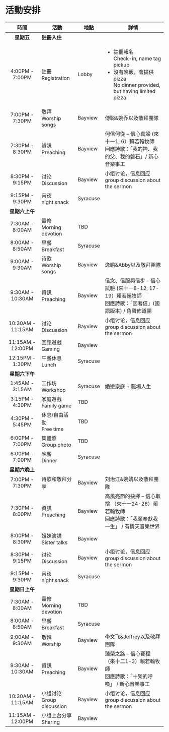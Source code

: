 

# 活動安排


|        時間         | 活動                         | 地點      | 詳情                                                                                                                            |
|:-----------------:|----------------------------|---------|-------------------------------------------------------------------------------------------------------------------------------|
|      **星期五**      | **註冊入住**                   |         |
|  4:00PM - 7:00PM  | 註冊 <br> Registration       | Lobby   | <ul><li>註冊報名 <br> Check-in, name tag pickup</li><li>沒有晚飯，會提供pizza <br>No dinner provided, but having limited pizza </li></ul> |
|  7:00PM - 7:30PM  | 敬拜 <br> Worship songs      | Bayview | 傅聪&婉乔以及敬拜團隊                                                                                                                   |
|  7:30PM - 8:30PM  | 資訊 <br> Preaching          | Bayview     | 何信何從 – 信心真諦 (來十一1, 6）賴若翰牧師 <br> 回應詩歌：「我的神、我的父、我的磐石」/ 新心音樂事工                                                                   |
|  8:30PM - 9:15PM  | 讨论 <br> Discussion         | Bayview     | 小组讨论，信息回应  <br> group discussion about the sermon                                                                             |
|  9:15PM - 9:30PM  | 宵夜 <br> night snack        | Syracuse     |                                                                                                                               |
|     **星期六上午**     |                            |         |
|  7:30AM - 8:00AM  | 靈修 <br> Morning devotion   | TBD     |                                                                                                                               |                                                                                    
|  8:00AM - 8:50AM  | 早餐 <br> Breakfast          | Syracuse     |                                                                                                                               |                                                                           
|  9:00AM - 9:30AM  | 诗歌 <br> Worship songs      | Bayview     | 逸鹏&Abby以及敬拜團隊                                                                                                                 |                                                                                                                                                                               
| 9:30AM - 10:30AM  | 資訊 <br> Preaching          | Bayview     | 信念、信服與信步 – 信心試驗 (來十一8-12, 17-19）賴若翰牧師 <br> 回應詩歌：「因著信」(國語版本) / 角聲佈道團                                                           |                                       
| 10:30AM - 11:15AM | 讨论 <br> Discussion         | Bayview     | 小组讨论，信息回应  <br> group discussion about the sermon                                                                             |
| 11:15AM - 12:00PM | 回應遊戲<br> Gaming            | Bayview     |                                                                                                                                                                                                                          
| 12:15PM - 1:30PM  | 午餐休息 <br> Lunch            | Syracuse     |                                                               
|     **星期六下午**     |                            |         |
|  1:45AM - 3:15AM  | 工作坊 <br> Workshop          | Syracuse     | 婚戀家庭 +  職場人生                                                                                                                  |                                                                                                                                                                               
|  3:15PM - 4:30PM  | 家庭遊戲 <br> Family game      | TBD     |                                                                                                                                                                         
|  4:30PM - 5:45PM  | 休息/自由活動 <br> Free time     | TBD     |                                                                                                                                                                                                                               
|  6:00PM - 7:00PM  | 集體照 <br> Group photo             | TBD     |                                                                
|  6:00PM - 7:00PM  | 晚餐 <br> Dinner             | Syracuse     |
|     **星期六晚上**     |                            |         |
|  7:00PM - 7:30PM  | 诗歌和敬拜分享                    | Bayview     | 刘治江&婉婧以及敬拜團隊                                                                                                                  
|  7:30PM - 8:00PM  | 資訊 <br> Preaching          | Bayview     | 高風亮節的抉擇 – 信心取捨 （來十一24-26）賴若翰牧師 <br> 回應詩歌：「我願奉獻我一生」 / 有情天音樂世界                                                                  
|  8:00PM - 8:30PM  | 姐妹演講 <br> Sister talks     | Bayview     |                                              
|  8:30PM - 9:15PM  | 讨论 <br> Discussion         | Bayview     | 小组讨论，信息回应  <br> group discussion about the sermon                                                                             
|  9:15PM - 9:30PM  | 宵夜 <br> night snack        | Syracuse     |                                                                                    
|     **星期日上午**     |                            |         |
|  7:30AM - 8:00AM  | 靈修 <br> Morning devotion   | TBD     |                                                                                                                                                                                                                                         
|  8:00AM - 8:50AM  | 早餐 <br> Breakfast          | Syracuse     |                                                           
|  9:00AM - 9:30AM  | 敬拜 <br> Worship            | Bayview     | 李文飞&Jeffrey以及敬拜團隊                                                                                                            
| 9:30AM - 10:30AM  | 資訊 <br> Preaching          | Bayview     | 臻榮之路 – 信心賽程 （來十二1-3）賴若翰牧師 <br> 回應詩歌：「十架的呼喚」 / 新心音樂事工                                                               
| 10:30AM - 11:15AM | 小组讨论 <br> Group discussion | Bayview     | 小组讨论，信息回应  <br> group discussion about the sermon                                                                             
| 11:15AM - 12:00PM | 小组上台分享 <br> Sharing        | Bayview     |                                                                                                                                                                 
                                                                                                                                                                                                              
